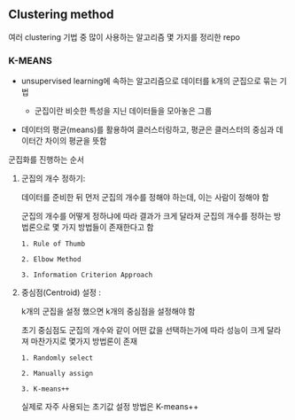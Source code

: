 ## Clustering method

여러 clustering 기법 중 많이 사용하는 알고리즘 몇 가지를 정리한 repo




### K-MEANS
- unsupervised learning에 속하는 알고리즘으로 데이터를 k개의 군집으로 묶는 기법
  - 군집이란 비슷한 특성을 지닌 데이터들을 모아놓은 그룹

- 데이터의 평균(means)를 활용하여 클러스터링하고, 평균은 클러스터의 중심과 데이터간 차이의 평균을 뜻함

군집화를 진행하는 순서
  1. 군집의 개수 정하기:

       데이터를 준비한 뒤 먼저 군집의 개수를 정해야 하는데, 이는 사람이 정해야 함

       군집의 개수를 어떻게 정하냐에 따라 결과가 크게 달라져 군집의 개수를 정하는
       방법론으로 몇 가지 방법들이 존재한다고 함
     
         1. Rule of Thumb
     
         2. Elbow Method
     
         3. Information Criterion Approach

  2. 중심점(Centroid) 설정 :

       k개의 군집을 설정 했으면 k개의 중심점을 설정해야 함

       초기 중심점도 군집의 개수와 같이 어떤 값을 선택하는가에 따라 성능이 크게 달라져
       마찬가지로 몇가지 방법론이 존재
     
         1. Randomly select
     
         2. Manually assign
     
         3. K-means++
     
       실제로 자주 사용되는 초기값 설정 방법은 K-means++
